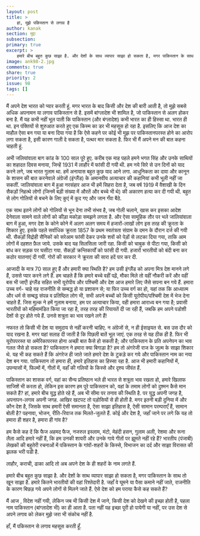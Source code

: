 ```yaml
---
layout: post
title: >
    हां, मुझे पकिस्तान से लगाव है
author: kanak
section: मुद्दा
subsection:
primary: true
excerpt: >
    हमारे बीच बहुत कुछ साझा है. और देशों के साथ व्यापार साझा हो सकता है, मगर पाकिस्तान के साथ तो खून साझा है. हमारे कितने भारतीयों की वहां रिश्तेदारी है. जहाँ वे घूमने या पैसा कमाने नहीं जाते, राजनीति के कारण बिछड़ गये अपने लोगों से मिलने जाते हैं. ऐसे देश को हम पराया कैसे कह सकते हैं?
image: ank98-2.jpg
comments: true
share: true
priority: 2
issue: 98
tags: []
---
```


मैं अपने देश भारत को प्यार करती हूं. मगर भारत के बाद किसी और देश की बारी आती है, तो मुझे सबसे अधिक अपनामन या लगाव पाकिस्तान से है. इसमें बांग्लादेश भी शामिल है, जो पाकिस्तान से अलग होकर बना है. मैं यह कभी नहीं भूल पाती कि पाकिस्तान (और बंग्लादेश) कभी भारत का ही हिस्सा था. भारत ही था.
इन पंक्तियों से शुरुआत करते हुए एक किस्म का डर भी महसूस हो रहा है. इसलिए कि आज देश का माहौल ऐसा बन गया या बना दिया गया है कि ऐसे कहने पर कोई भी मुझ पर पाकिस्तानपरस्त होने का आरोप लगा सकता है, इसी कारण गाली दे सकता है, पत्थर मार सकता है. फिर भी  मैं अपने मन की बात कहना चाहती हूं.

अभी जलियांवाला बाग कांड के 100 साल पूरे हुए. करीब एक माह पहले हमने भगत सिंह और उनके साथियों का शहादत दिवस मनाया, जिन्हें 1931 में लाहौर में फांसी दी गयी थी. हम नये सिरे से उन दिनों को याद करने लगे, जब भारत गुलाम था. हमें अनायास बहुत कुछ याद आने लगा. आधुनिकता का दावा और कानून के शासन की बात करनेवाले अंग्रेजों (इंग्लैंड) के अमानवीय अत्याचार की कहानियां कभी भूली नहीं जा सकतीं. जालियांवाला बाग में हुआ नरसंहार आज भी हमें सिहरा देता है, जब वर्ष 1919 में वैशाखी के दिन सैकड़ों निहत्थे लोगों (जिनमें बड़ी संख्या में औरतें और बच्चे भी थे) की अकारण हत्या कर दी गयी थी. बहुत से लोग गोलियों से बचने के लिए कुएं में कूद गए और जान गँवा बैठे.

एक साथ इतने लोगों को गोलियों से भून देना तभी संभव है, जब गोली चलाने, खास कर   इसका आदेश देनेवाला सामने वाले लोगों को कीड़ा मकोड़ा समझने लगता है. और ऐसा सामूहिक तौर पर भले जालियांवाला बाग में हुआ, मगर देश के कोने कोने में अलग अलग समय में हजारों-लाखों लोग इस तरह की क्रूरता के शिकार हुए. इसके पहले सर्वाधिक क्रूरता 1857 के प्रथम स्वतंत्रता संग्राम के दमन के दौरान दर्ज की गयी थी. सैकड़ों विद्रोही सैनिकों को सरेआम फांसी देकर उनके शवों को पेड़ों से लटका दिया गया, ताकि आम लोगों में दहशत फ़ैल जाये. उसके बाद यह सिलसिला जारी रहा. किसी को चाबुक से पीटा गया, किसी को बांध कर सड़क पर घसीटा गया. सैकड़ों क्रन्तिकार्यों को फांसी दी गयी. हजारों भारतीयों को बंदी बना कर कठोर यातनाएं दी गयीं. गोरों की सरकार ने क्रूरता की सारा हदें पार कर दी.

आजादी के मात्र 70 साल हुए हैं और हमारी क्या स्थिति है?  हम उसी इंग्लैंड को अपना मित्र देश मानने लगे हैं, उससे प्यार करने लगे हैं. हम चाहते हैं कि हमारे बच्चे वहीं पढ़ें, मौका मिले तो वहीं नौकरी करें और वहीं बस भी जाएँ! इंग्लैंड सहित सभी यूरोपीय और पश्चिमी और देश आज हमारे लिए जैसे सपना बन गये हैं. हमारा उच्च वर्ग- चाहे वह राजनीति से सम्बद्ध हो या प्रशासन से; या फिर उच्च वर्ग का हो, यहां तक कि आध्यात्म और धर्म से सम्बद्ध संपन्न व प्रतिष्ठित लोग भी,  सभी अपने बच्चों को किसी यूरोपीय/पश्चिमी देश में भेज देना चाहते हैं. जिस मुल्क ने हमें गुलाम बनाया, हम पर अत्याचार किया, वही हमारा आराध्य बन गया है; प्रवासी भारतीयों को महिमामंडित किया जा रहा है, तरह तरह की रियायतें दी जा रही हैं, जबकि हम अपने पडोशी देशों से दूर होते गये हैं. उनसे शत्रुता का भाव रखने लगे हैं!

नफरत तो किसी भी देश या समुदाय से नहीं करनी चाहिए. न अंग्रेजों से, न ही ईसाइयत से. बस उस दौर को याद रखना है. मगर यहां सलाह दी जाती है कि पिछली बातें भूल जाएं. एक तरह से यह ठीक ही है. फिर भी यूरोपपरस्त या अमेरिकापरस्त होना अच्छी बात कैसे हो सकती है; और पाकिस्तान के प्रति अपनेपन का भाव गलत जैसे हो सकता है? पाकिस्तान ने हमारा क्या बिगाड़ा है?  हम तो अंगरेजी राज के जुल्म के साझा  शिकार थे. यह भी कह सकते हैं कि अंगरेज ही जाते जाते हमारे देश के टुकड़े कर गये और पाकिस्तान नाम का नया देश बन गया. पाकिस्तान तो हमारा ही, हमारे इतिहास का हिस्सा रहा है. आज भी हमारी कहानियों में, उपन्यासों में, फिल्मों में, गीतों में, वहाँ की गलियों के किस्से और दृश्य जीवंत हैं.

पाकिस्तान का शासक वर्ग, वहां का सैन्य प्रतिष्ठान भले ही भारत से शत्रुता भाव रखता हो, हमारे खिलाफ साजिशें भी करता हो, लेकिन इस कारण हम पूरे पाकिस्तान को, वहां के तमाम लोगों को दुश्मन कैसे मान सकते हैं? हां, हमारे बीच युद्ध होते रहे हैं, अब भी सीमा पर तनाव की स्थिति है. पर युद्ध अपनी जगह है, अपनापन-लगाव अपनी जगह. आखिर खटपट तो पड़ोसियों से ही होती है. मगर इतनी बड़ी दुनिया में और कौन देश है, जिसके साथ हमारी ऐसी समानता है, ऐसा साझा इतिहास है, ऐसी सामान परम्पराएँ हैं, सामान बोली है? पहनावा, भोजन, रीति-रिवाज तक मिलते-जुलते हैं. कोई और देश है, जहाँ जाने पर लगे कि यह तो हमारा ही शहर है, हमारा ही गांव है?

हम कैसे कह दें कि फैज अहमद फैज, नजरुल इस्लाम, मंटो, मेहंदी हसन, गुलाम अली, रेशमा और रूना लैला आदि हमारे नहीं हैं, कि हम उनकी शायरी और उनके गाये गीतों पर झूमते नहीं रहे हैं? भारतीय (पंजाबी) लेखकों की बहुतेरी रचनाओं में पकिस्तान के गांवों-शहरों के किस्से, विभाजन का दर्द और साझा विरासत की झलक भरी पडी है.

लाहौर, कराची, ढाका आदि तो अब अपने देश के ही शहरों के नाम लगते हैं.

हमारे बीच बहुत कुछ साझा है. और देशों के साथ व्यापार साझा हो सकता है, मगर पाकिस्तान के साथ तो खून साझा है. हमारे कितने भारतीयों की वहां रिश्तेदारी है. जहाँ वे घूमने या पैसा कमाने नहीं जाते, राजनीति के कारण बिछड़ गये अपने लोगों से मिलने जाते हैं. ऐसे देश को हम पराया कैसे कह सकते हैं?

मैं आज , विदेश नहीं गयी, लेकिन जब भी किसी देश में जाने, किसी देश को देखने की इच्छा होती है, पहला नाम पाकिस्तान (बांग्लादेश भी) का ही आता है. पता नहीं यह इच्छा पूरी हो पायेगी या नहीं, पर उस देश से अपने लगाव को लेकर मुझे जरा भी संकोच नहीं है.

हाँ, मैं पकिस्तान से लगाव महसूस करती हूँ.